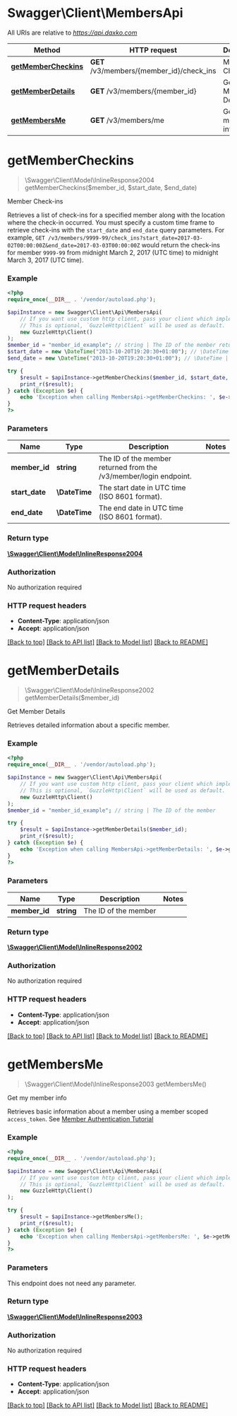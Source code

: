 # Swagger\Client\MembersApi

All URIs are relative to *https://api.daxko.com*

Method | HTTP request | Description
------------- | ------------- | -------------
[**getMemberCheckins**](MembersApi.md#getMemberCheckins) | **GET** /v3/members/{member_id}/check_ins | Member Check-ins
[**getMemberDetails**](MembersApi.md#getMemberDetails) | **GET** /v3/members/{member_id} | Get Member Details
[**getMembersMe**](MembersApi.md#getMembersMe) | **GET** /v3/members/me | Get my member info


# **getMemberCheckins**
> \Swagger\Client\Model\InlineResponse2004 getMemberCheckins($member_id, $start_date, $end_date)

Member Check-ins

Retrieves a list of check-ins for a specified member along with the location where the check-in occurred. You must specify a custom time frame to retrieve check-ins with the `start_date` and `end_date` query parameters.   For example, `GET /v3/members/9999-99/check_ins?start_date=2017-03-02T00:00:00Z&end_date=2017-03-03T00:00:00Z` would return the check-ins for member `9999-99` from midnight March 2, 2017 (UTC time) to midnight March 3, 2017 (UTC time).

### Example
```php
<?php
require_once(__DIR__ . '/vendor/autoload.php');

$apiInstance = new Swagger\Client\Api\MembersApi(
    // If you want use custom http client, pass your client which implements `GuzzleHttp\ClientInterface`.
    // This is optional, `GuzzleHttp\Client` will be used as default.
    new GuzzleHttp\Client()
);
$member_id = "member_id_example"; // string | The ID of the member returned from the /v3/member/login endpoint.
$start_date = new \DateTime("2013-10-20T19:20:30+01:00"); // \DateTime | The start date in UTC time (ISO 8601 format).
$end_date = new \DateTime("2013-10-20T19:20:30+01:00"); // \DateTime | The end date in UTC time (ISO 8601 format).

try {
    $result = $apiInstance->getMemberCheckins($member_id, $start_date, $end_date);
    print_r($result);
} catch (Exception $e) {
    echo 'Exception when calling MembersApi->getMemberCheckins: ', $e->getMessage(), PHP_EOL;
}
?>
```

### Parameters

Name | Type | Description  | Notes
------------- | ------------- | ------------- | -------------
 **member_id** | **string**| The ID of the member returned from the /v3/member/login endpoint. |
 **start_date** | **\DateTime**| The start date in UTC time (ISO 8601 format). |
 **end_date** | **\DateTime**| The end date in UTC time (ISO 8601 format). |

### Return type

[**\Swagger\Client\Model\InlineResponse2004**](../Model/InlineResponse2004.md)

### Authorization

No authorization required

### HTTP request headers

 - **Content-Type**: application/json
 - **Accept**: application/json

[[Back to top]](#) [[Back to API list]](../../README.md#documentation-for-api-endpoints) [[Back to Model list]](../../README.md#documentation-for-models) [[Back to README]](../../README.md)

# **getMemberDetails**
> \Swagger\Client\Model\InlineResponse2002 getMemberDetails($member_id)

Get Member Details

Retrieves detailed information about a specific member.

### Example
```php
<?php
require_once(__DIR__ . '/vendor/autoload.php');

$apiInstance = new Swagger\Client\Api\MembersApi(
    // If you want use custom http client, pass your client which implements `GuzzleHttp\ClientInterface`.
    // This is optional, `GuzzleHttp\Client` will be used as default.
    new GuzzleHttp\Client()
);
$member_id = "member_id_example"; // string | The ID of the member

try {
    $result = $apiInstance->getMemberDetails($member_id);
    print_r($result);
} catch (Exception $e) {
    echo 'Exception when calling MembersApi->getMemberDetails: ', $e->getMessage(), PHP_EOL;
}
?>
```

### Parameters

Name | Type | Description  | Notes
------------- | ------------- | ------------- | -------------
 **member_id** | **string**| The ID of the member |

### Return type

[**\Swagger\Client\Model\InlineResponse2002**](../Model/InlineResponse2002.md)

### Authorization

No authorization required

### HTTP request headers

 - **Content-Type**: application/json
 - **Accept**: application/json

[[Back to top]](#) [[Back to API list]](../../README.md#documentation-for-api-endpoints) [[Back to Model list]](../../README.md#documentation-for-models) [[Back to README]](../../README.md)

# **getMembersMe**
> \Swagger\Client\Model\InlineResponse2003 getMembersMe()

Get my member info

Retrieves basic information about a member using a member scoped `access_token`.  See [Member Authentication Tutorial](../tutorials/member_authentication/index.html)

### Example
```php
<?php
require_once(__DIR__ . '/vendor/autoload.php');

$apiInstance = new Swagger\Client\Api\MembersApi(
    // If you want use custom http client, pass your client which implements `GuzzleHttp\ClientInterface`.
    // This is optional, `GuzzleHttp\Client` will be used as default.
    new GuzzleHttp\Client()
);

try {
    $result = $apiInstance->getMembersMe();
    print_r($result);
} catch (Exception $e) {
    echo 'Exception when calling MembersApi->getMembersMe: ', $e->getMessage(), PHP_EOL;
}
?>
```

### Parameters
This endpoint does not need any parameter.

### Return type

[**\Swagger\Client\Model\InlineResponse2003**](../Model/InlineResponse2003.md)

### Authorization

No authorization required

### HTTP request headers

 - **Content-Type**: application/json
 - **Accept**: application/json

[[Back to top]](#) [[Back to API list]](../../README.md#documentation-for-api-endpoints) [[Back to Model list]](../../README.md#documentation-for-models) [[Back to README]](../../README.md)

